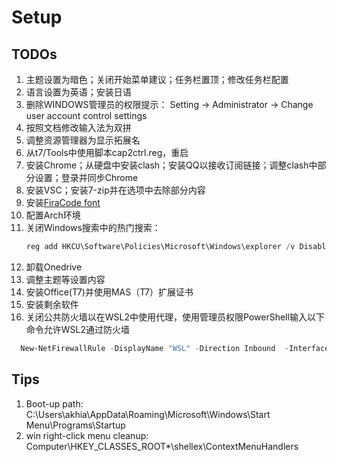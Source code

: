 # Setup

## TODOs

1. 主题设置为暗色；关闭开始菜单建议；任务栏置顶；修改任务栏配置
2. 语言设置为英语；安装日语
3. 删除WINDOWS管理员的权限提示：
  Setting -> Administrator -> Change user account control settings
4. 按照文档修改输入法为双拼
5. 调整资源管理器为显示拓展名
6. 从t7/Tools中使用脚本cap2ctrl.reg，重启
7. 安装Chrome；从硬盘中安装clash；安装QQ以接收订阅链接；调整clash中部分设置；登录并同步Chrome
8. 安装VSC；安装7-zip并在选项中去除部分内容
9. 安装[FiraCode font](https://github.com/tonsky/FiraCode/releases)
10. 配置Arch环境
11. 关闭Windows搜索中的热门搜索：
    ```PowerShell
    reg add HKCU\Software\Policies\Microsoft\Windows\explorer /v DisableSearchBoxSuggestions /t reg_dword /d 1 /f
    ```
12. 卸载Onedrive
13. 调整主题等设置内容
14. 安装Office(T7)并使用MAS（T7）扩展证书
15. 安装剩余软件
16. 关闭公共防火墙以在WSL2中使用代理，使用管理员权限PowerShell输入以下命令允许WSL2通过防火墙
  ```PowerShell
    New-NetFirewallRule -DisplayName "WSL" -Direction Inbound  -InterfaceAlias "vEthernet (WSL)"  -Action Allow
  ```

## Tips

1. Boot-up path: C:\Users\akhia\AppData\Roaming\Microsoft\Windows\Start Menu\Programs\Startup
2. win right-click menu cleanup: Computer\HKEY_CLASSES_ROOT\*\shellex\ContextMenuHandlers
